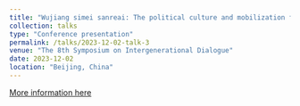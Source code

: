 ```yaml
---
title: "Wujiang simei sanreai: The political culture and mobilization function of party language"
collection: talks
type: "Conference presentation"
permalink: /talks/2023-12-02-talk-3
venue: "The 8th Symposium on Intergenerational Dialogue"
date: 2023-12-02
location: "Beijing, China"
---
```


[More information here](https://mp.weixin.qq.com/s/jEsNUHwe02qIpx-5PuGbLw)
